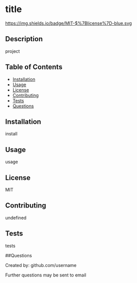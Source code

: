 
    
# title  

https://img.shields.io/badge/MIT-$%7Blicense%7D-blue.svg


## Description

project

## Table of Contents

- [Installation](#installation)
- [Usage](#usage)
- [License](#license)
- [Contributing](#contributing)
- [Tests](#tests)
- [Questions](#questions)


## Installation

install

## Usage

usage

## License

MIT

## Contributing

undefined

## Tests
tests

##Questions

Created by: github.com/username

Further questions may be sent to email
